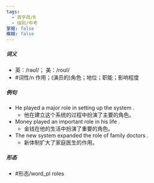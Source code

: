 ```yaml
---
tags:
  - 首字母/R
  - 级别/中考
掌握: false
模糊: false
---
```

##### 词义
- 英：/rəʊl/； 美：/roʊl/
- #词性/n  作用；(演员的)角色；地位；职能；影响程度
##### 例句
- He played a major role in setting up the system .
	- 他在建立这个系统的过程中扮演了主要的角色。
- Money played an important role in his life .
	- 金钱在他的生活中扮演了重要的角色。
- The new system expanded the role of family doctors .
	- 新体制扩大了家庭医生的作用。
##### 形态
- #形态/word_pl roles
